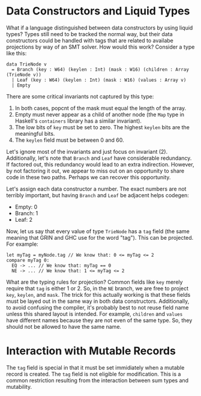 # Data Constructors and Liquid Types

What if a language distinguished between data constructors by using liquid
types? Types still need to be tracked the normal way, but their data
constructors could be handled with tags that are related to availabe
projections by way of an SMT solver. How would this work? Consider a
type like this:

    data TrieNode v
      = Branch (key : W64) (keylen : Int) (mask : W16) (children : Array (TrieNode v))
      | Leaf (key : W64) (keylen : Int) (mask : W16) (values : Array v)
      | Empty

There are some critical invariants not captured by this type:

1. In both cases, popcnt of the mask must equal the length of the array.
2. Empty must never appear as a child of another node (the `Map` type
   in Haskell's `containers` library has a similar invariant).
3. The low bits of `key` must be set to zero. The highest `keylen`
   bits are the meaningful bits.
4. The `keylen` field must be between 0 and 60.

Let's ignore most of the invariants and just focus on invariant (2).
Additionally, let's note that `Branch` and `Leaf` have considerable redundancy.
If factored out, this redundancy would lead to an extra indirection.
However, by not factoring it out, we appear to miss out on an opportunity
to share code in these two paths. Perhaps we can recover this opportunity.

Let's assign each data constructor a number. The exact numbers are not
terribly important, but having `Branch` and `Leaf` be adjacent helps
codegen:

* Empty: 0
* Branch: 1
* Leaf: 2

Now, let us say that every value of type `TrieNode` has a `tag` field (the same
meaning that GRIN and GHC use for the word "tag"). This can be projected.
For example:

    let myTag = myNode.tag // We know that: 0 <= myTag <= 2
    compare myTag 0:
      EQ -> ... // We know that: myTag == 0
      NE -> ... // We know that: 1 <= myTag <= 2

What are the typing rules for projection? Common fields like `key` merely
require that `tag` is either 1 or 2. So, in the `NE` branch, we are free
to project `key`, `keylen`, and `mask`. The trick for this actually working
is that these fields must be layed out in the same way in both data
constructors. Additionally, to avoid confusing the compiler, it's probably
best to not reuse field name unless this shared layout is intended. For
example, `children` and `values` have different names because they are not
even of the same type. So, they should not be allowed to have the same
name.

# Interaction with Mutable Records

The `tag` field is special in that it must be set immidiately when a mutable
record is created. The `tag` field is not eligible for modification. This is
a common restriction resulting from the interaction between sum types and
mutability.
